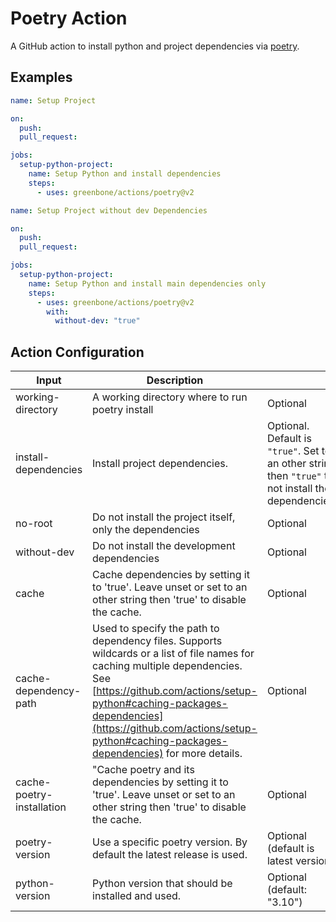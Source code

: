 # Poetry Action

A GitHub action to install python and project dependencies via [poetry](https://python-poetry.org/).

## Examples

```yaml
name: Setup Project

on:
  push:
  pull_request:

jobs:
  setup-python-project:
    name: Setup Python and install dependencies
    steps:
      - uses: greenbone/actions/poetry@v2
```

```yaml
name: Setup Project without dev Dependencies

on:
  push:
  pull_request:

jobs:
  setup-python-project:
    name: Setup Python and install main dependencies only
    steps:
      - uses: greenbone/actions/poetry@v2
        with:
          without-dev: "true"
```
## Action Configuration

| Input | Description | |
|-------|-------------|-|
| working-directory | A working directory where to run poetry install | Optional |
| install-dependencies | Install project dependencies. | Optional. Default is `"true"`. Set to an other string then `"true"` to not install the dependencies. |
| no-root | Do not install the project itself, only the dependencies | Optional |
| without-dev | Do not install the development dependencies | Optional |
| cache | Cache dependencies by setting it to 'true'. Leave unset or set to an other string then 'true' to disable the cache. | Optional |
| cache-dependency-path | Used to specify the path to dependency files. Supports wildcards or a list of file names for caching multiple dependencies. See [https://github.com/actions/setup-python#caching-packages-dependencies](https://github.com/actions/setup-python#caching-packages-dependencies) for more details. | Optional |
| cache-poetry-installation | "Cache poetry and its dependencies by setting it to 'true'. Leave unset or set to an other string then 'true' to disable the cache. | Optional |
| poetry-version | Use a specific poetry version. By default the latest release is used. | Optional (default is latest version) |
| python-version | Python version that should be installed and used. | Optional (default: "3.10") |
